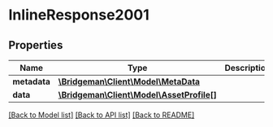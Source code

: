 # InlineResponse2001

## Properties
Name | Type | Description | Notes
------------ | ------------- | ------------- | -------------
**metadata** | [**\Bridgeman\Client\Model\MetaData**](MetaData.md) |  | [optional] 
**data** | [**\Bridgeman\Client\Model\AssetProfile[]**](AssetProfile.md) |  | [optional] 

[[Back to Model list]](../../README.md#documentation-for-models) [[Back to API list]](../../README.md#documentation-for-api-endpoints) [[Back to README]](../../README.md)

